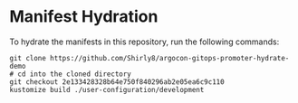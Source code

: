 # Manifest Hydration

To hydrate the manifests in this repository, run the following commands:

```shell
git clone https://github.com/Shirly8/argocon-gitops-promoter-hydrate-demo
# cd into the cloned directory
git checkout 2e133428328b64e750f840296ab2e05ea6c9c110
kustomize build ./user-configuration/development
```
